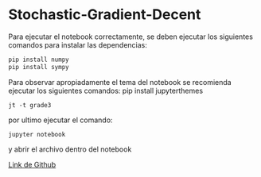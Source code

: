 # Stochastic-Gradient-Decent
Para ejecutar el notebook correctamente, se deben ejecutar los siguientes comandos para instalar las dependencias:
```python -mpip install matplotlib
pip install numpy
pip install sympy
```

Para observar apropiadamente el tema del notebook se recomienda ejecutar los siguientes comandos:
pip install jupyterthemes
```
jt -t grade3
```

por ultimo ejecutar el comando:
```
jupyter notebook
```

y abrir el archivo dentro del notebook

[Link de Github](https://github.com/JuViquez/Stochastic-Gradient-Decent)